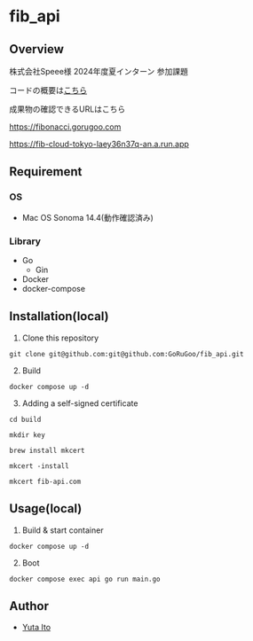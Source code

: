 # fib_api

## Overview

株式会社Speee様 2024年度夏インターン 参加課題

コードの概要は[こちら](https://github.com/GoRuGoo/fib_api/blob/master/overview.md)

成果物の確認できるURLはこちら

https://fibonacci.gorugoo.com

https://fib-cloud-tokyo-laey36n37q-an.a.run.app

## Requirement

### OS

- Mac OS Sonoma 14.4(動作確認済み)

### Library

- Go
  - Gin
- Docker
- docker-compose

## Installation(local)

1. Clone this repository

```
git clone git@github.com:git@github.com:GoRuGoo/fib_api.git
```
2. Build

```
docker compose up -d
```
3. Adding a self-signed certificate
```
cd build
```
```
mkdir key
```
```
brew install mkcert
```
```
mkcert -install
```
```
mkcert fib-api.com
```


## Usage(local)

1. Build & start container

```
docker compose up -d
```

2. Boot

```
docker compose exec api go run main.go
```




## Author

- [Yuta Ito](https://github.com/GoRuGoo)
